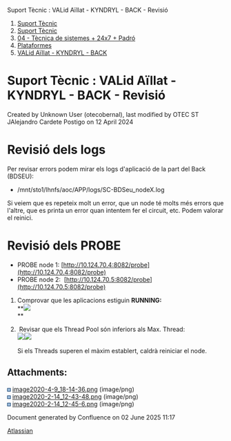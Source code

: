 Suport Tècnic : VALid Aïllat - KYNDRYL - BACK - Revisió  

1.  [Suport Tècnic](index.html)
2.  [Suport Tècnic](13893782.html)
3.  [04 - Tècnica de sistemes + 24x7 + Padró](26313202.html)
4.  [Plataformes](Plataformes_41520520.html)
5.  [VALid Aïllat - KYNDRYL - BACK](41520552.html)

Suport Tècnic : VALid Aïllat - KYNDRYL - BACK - Revisió
=======================================================

Created by Unknown User (otecobernal), last modified by OTEC ST JAlejandro Cardete Postigo on 12 April 2024

Revisió dels logs
=================

Per revisar errors podem mirar els logs d'aplicació de la part del Back (BDSEU):

*   /mnt/sto1/lhnfs/aoc/APP/logs/SC-BDSeu\_nodeX.log

Si veiem que es repeteix molt un error, que un node té molts més errors que l'altre, que es printa un error quan intentem fer el circuit, etc. Podem valorar el reinici.

  

Revisió dels PROBE
==================

*   PROBE node 1: [http://10.124.70.4:8082/probe](http://10.124.70.4:8082/probe)
*   PROBE node 2:  [http://10.124.70.5:8082/probe](http://10.124.70.5:8082/probe)

1.  Comprovar que les aplicacions estiguin **RUNNING:**  
    **![](attachments/41520556/41520602.png)  
    **  
    
2.   Revisar que els Thread Pool són inferiors als Max. Thread:  
    ![](attachments/41520556/41520603.png)![](attachments/41520556/41520604.png)  
      
    Si els Threads superen el màxim establert, caldrà reiniciar el node.
    

Attachments:
------------

![](images/icons/bullet_blue.gif) [image2020-4-9\_18-14-36.png](attachments/41520556/41520602.png) (image/png)  
![](images/icons/bullet_blue.gif) [image2020-2-14\_12-43-48.png](attachments/41520556/41520603.png) (image/png)  
![](images/icons/bullet_blue.gif) [image2020-2-14\_12-45-6.png](attachments/41520556/41520604.png) (image/png)  

Document generated by Confluence on 02 June 2025 11:17

[Atlassian](http://www.atlassian.com/)